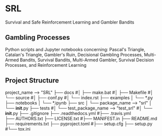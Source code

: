 # SRL
Survival and Safe Reinforcement Learning and Gambler Bandits

## Gambling Processes

Python scripts and Jupyter notebooks concerning: Pascal's Triangle, Catalan's Triangle, Gambler's Ruin, Decisional Gambling Processes, Multi-Armed Bandits, Survival Bandits, Multi-Armed Gambler, Survival Decision Processes, and Reinforcement Learning





## Project Structure

project_name                --> "SRL"
├── docs
#│   ├── make.bat
#│   ├── Makefile
#│   └── source
#│       ├── conf.py
#│       └── index.rst
├── examples
│   └── *.py
├── notebooks
│   └── *.ipynb
├── src
│   └── package_name        --> "srl"
│       └── __init__.py
├── tests
#│   └── test_package_name   --> "test_srl"
#│       └── __init__.py
├── .gitignore
├── .readthedocs.yml
#├── .travis.yml  
├── AUTHORS.txt
├── LICENSE.txt
#├── MANIFEST.in
├── README.md
├── requirements.txt
├── pyproject.toml
#├── setup.cfg
├── setup.py
#└── tox.ini